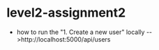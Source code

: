 # level2-assignment2

- how to run the "1. Create a new user" locally -->http://localhost:5000/api/users
